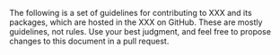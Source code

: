 The following is a set of guidelines for contributing to XXX and its packages, which are hosted in the XXX on GitHub. These are mostly guidelines, not rules. Use your best judgment, and feel free to propose changes to this document in a pull request.

